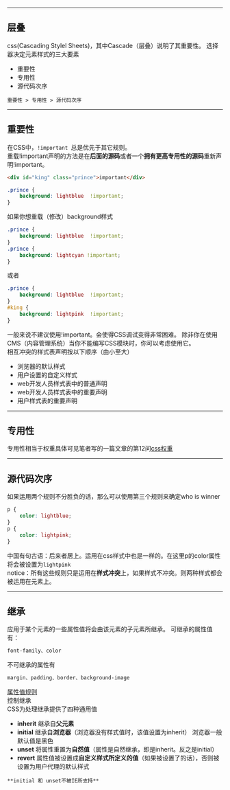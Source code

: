 
---
## 层叠
css(Cascading Stylel Sheets)，其中Cascade（层叠）说明了其重要性。
选择器决定元素样式的三大要素
- 重要性
- 专用性
- 源代码次序
```
重要性 > 专用性 > 源代码次序
```
---
## 重要性
在CSS中，```!important ```总是优先于其它规则。  
重载!important声明的方法是在**后面的源码**或者一个**拥有更高专用性的源码**重新声明!important。
```html
<div id="king" class="prince">important</div>
```  
```css
.prince {
    background: lightblue  !important;
}
```
如果你想重载（修改）background样式
```css
.prince {
    background: lightblue  !important;
}
.prince {
    background: lightcyan !important;
}
```
或者
```css
.prince {
    background: lightblue  !important;
}
#king {
    background: lightpink  !important;
}
```
一般来说不建议使用!important。会使得CSS调试变得非常困难。
除非你在使用CMS（内容管理系统）当你不能编写CSS模块时，你可以考虑使用它。   
相互冲突的样式表声明按以下顺序（由小至大）
- 浏览器的默认样式
- 用户设置的自定义样式
- web开发人员样式表中的普通声明
- web开发人员样式表中的重要声明
- 用户样式表的重要声明

---
## 专用性
专用性相当于权重具体可见笔者写的一篇文章的第12问[css权重](https://github.com/jianghurong/webStudy/edit/master/interview/2018-8-21.md)

---
## 源代码次序
如果运用两个规则不分胜负的话，那么可以使用第三个规则来确定who is winner
```css
p {
    color: lightblue;
}
p {
    color: lightpink;
}
```
中国有句古语：后来者居上。运用在css样式中也是一样的。在这里p的color属性将会被设置为```lightpink```  
notice：所有这些规则只是运用在**样式冲突**上，如果样式不冲突。则两种样式都会被运用在元素上。

---
## 继承  
应用于某个元素的一些属性值将会由该元素的子元素所继承。
可继承的属性值有：
```css
font-family、color
```
不可继承的属性有
```css
margin、padding、border、background-image
```
[属性值规则](https://developer.mozilla.org/zh-CN/docs/Web/CSS/Reference)  
控制继承  
CSS为处理继承提供了四种通用值
- **inherit** 继承自**父元素**
- **initial** 继承自**浏览器**（浏览器没有样式值时，该值设置为inherit） 浏览器一般默认值是黑色
- **unset** 将属性重置为**自然值**（属性是自然继承，即是inherit。反之是initial）
- **revert** 属性值被设置成**自定义样式所定义的值**（如果被设置了的话），否则被设置为用户代理的默认样式
```
**initial 和 unset不被IE所支持**
```
